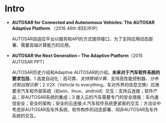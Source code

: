 # Intro

* **AUTOSAR for Connected and Autonomous Vehicles: The AUTOSAR Adaptive Platform** （2016 46th IEEE/IFIP）

  AUTOSAR自适应平台以服务和API的方式提供接口，为了支持应用动态部署、需要高端计算能力的应用。

* **AUTOSAR the Next Generation – The Adaptive Platform**（2015 AUTOSAR PPT）

  AUTOSAR历史介绍和Adaptive AUTOSAR的介绍。**未来对于汽车软件系统的要求包括**，1.高度自动化：高可靠、*支持跨域计算*、支持高性能控制器、*分布式和远程诊断*；2.V2X（Vehicle to everything，车对外界的信息交换）应用要求汽车和外部系统（如win、linux、android）交互：支持云连接；软件产品；非AUTOSAR系统的集成；3.接入云的汽车需要专门的安全措施：车内通信安全；安全的架构；安全的云连接;4.汽车软件系统更紧密的交互：方法论中考虑非AUTOSAR及车外系统、软件构件的动态部署、同非AUTOSAR及车外系统的交互。



